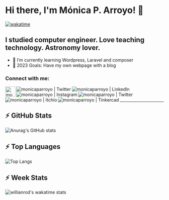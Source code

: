 # Hi there, I'm Mónica P. Arroyo! 👋 
[![wakatime](https://wakatime.com/badge/user/2d39a48a-df06-4d84-ab4f-cc8597a372d2.svg?style=for-the-badge)](https://wakatime.com/@2d39a48a-df06-4d84-ab4f-cc8597a372d2)

## I studied computer engineer. Love teaching technology. Astronomy lover.

- 🌱 I’m currently learning Wordpress, Laravel and composer
- 🥅 2023 Goals: Have my own webpage with a blog

### Connect with me:

[<img align="left" alt="monicaparroyo | Webpage" width="32px" src="https://cdn-icons-png.flaticon.com/512/408/408168.png" />][website]
[<img align="left" alt="monicaparroyo | Twitter" src="https://monicaparroyo.github.io/images/Twitter.png" />][twitter]
[<img align="left" alt="monicaparroyo | LinkedIn" src="https://monicaparroyo.github.io/images/Linkedin.png" />][linkedin]
[<img align="left" alt="monicaparroyo | Instagram" src="https://monicaparroyo.github.io/images/Instagram.png" />][instagram]
[<img align="left" alt="monicaparroyo | Twitter" src="https://monicaparroyo.github.io/images/Twitter.png" />][twitter]
[<img align="left" alt="monicaparroyo | Itchio" src="https://monicaparroyo.github.io/images/Itch.png" />][itchio]
[<img align="left" alt="monicaparroyo | Tinkercad" src="https://monicaparroyo.github.io/images/Tinkercad.png" />][tinkercad]

<br />
<br />

---

## :zap: GitHub Stats

![Anurag's GitHub stats](https://github-readme-stats.vercel.app/api?username=monicaparroyo&include_all_commits=true&count_private=true&show_icons=true&theme=tokyonight)

## :zap: Top Languages

![Top Langs](https://github-readme-stats.vercel.app/api/top-langs/?username=monicaparroyo&hide=css,scss,assembly&layout=compact&theme=tokyonight)

## :zap: Week Stats

![willianrod's wakatime stats](https://github-readme-stats.vercel.app/api/wakatime?username=monicaparroyo)

[website]: https://monicaparroyo.github.io/
[twitter]: https://twitter.com/MonicaPArroyo
[youtube]: https://www.youtube.com/channel/@monicaparroyo
[instagram]: https://www.instagram.com/monicaparroyo/
[linkedin]: https://www.linkedin.com/in/monicaparroyo/
[itchio]: https://monicaparroyo.itch.io/
[tinkercad]: https://www.tinkercad.com/users/97kCQIzEEaU?category=circuits
